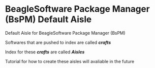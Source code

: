 # BeagleSoftware Package Manager (BsPM) Default Aisle
Default Aisle for BeagleSoftware Package Manager (BsPM)

Softwares that are pushed to index are called _**crafts**_

Index for these _**crafts**_ are called _**Aisles**_

Tutorial for how to create these aisles will avaliable in the future
